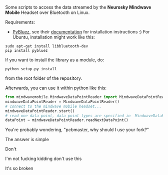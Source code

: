 Some scripts to access the data streamed by the **Neurosky Mindwave Mobile** Headset over Bluetooth on Linux.

Requirements:
* [PyBluez](http://code.google.com/p/pybluez/), see their [documentation](http://code.google.com/p/pybluez/wiki/Documentation) for installation instructions :)
For Ubuntu, installation might work like this:
```
sudo apt-get install libbluetooth-dev
pip install pybluez
```


If you want to install the library as a module, do:
```
python setup.py install
```
from the root folder of the repository.

Afterwards, you can use it within python like this:

```python
from mindwavemobile.MindwaveDataPointReader import MindwaveDataPointReader
mindwaveDataPointReader = MindwaveDataPointReader()
# connect to the mindwave mobile headset...
mindwaveDataPointReader.start()
# read one data point, data point types are specified in  MindwaveDataPoints.py'
dataPoint = mindwaveDataPointReader.readNextDataPoint()
``` 
You're probably wondering, "pcbmaster, why should I use your fork?"

The answer is simple

Don't

I'm not fucking kidding don't use this

It's so broken
